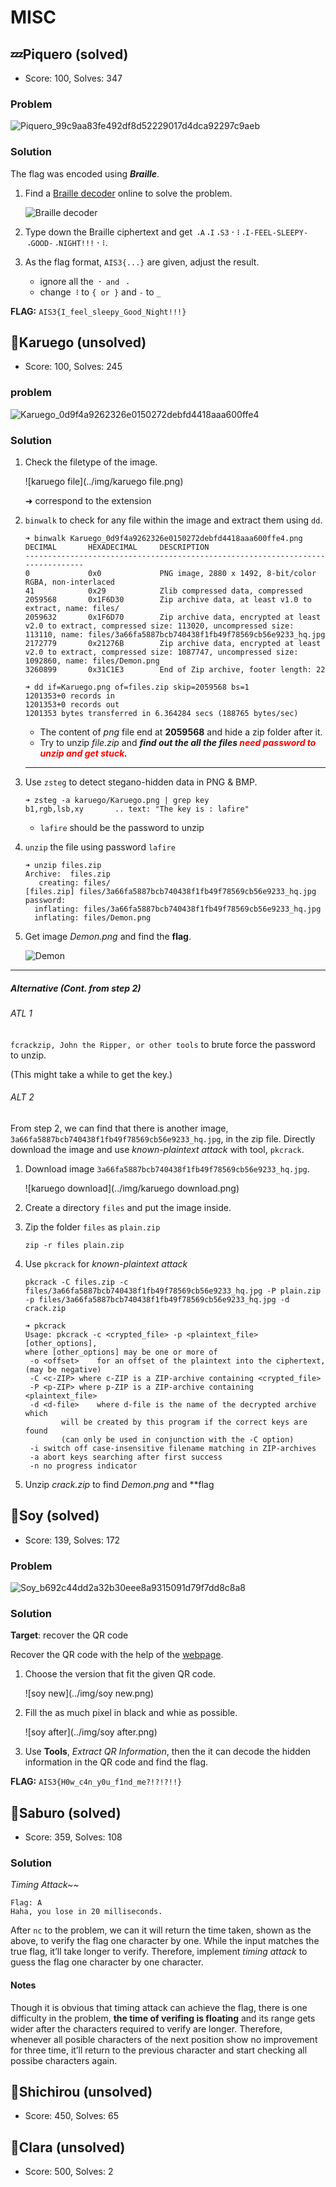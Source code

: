 # MISC

## 💤Piquero (solved)

-   Score: 100, Solves: 347

### Problem

![Piquero_99c9aa83fe492df8d52229017d4dca92297c9aeb](piquero/Piquero_99c9aa83fe492df8d52229017d4dca92297c9aeb.jpg)

### Solution

The flag was encoded using ***Braille***.

1.  Find a [Braille decoder](https://www.dcode.fr/braille-alphabet) online to solve the problem.

    ![Braille decoder](../img/Braille-decoder.png)

2.  Type down the Braille ciphertext and get `⠠A⠠I⠠S3⠐⠸⠠I-FEEL-SLEEPY-⠠GOOD-⠠NIGHT!!!⠐⠸`.

3.  As the flag format, `AIS3{...}` are given, adjust the result.

    -   ignore all the `⠐ and ⠠`
    -   change `⠸` to `{ or }` and `-` to `_`

**FLAG:** `AIS3{I_feel_sleepy_Good_Night!!!}`



## 🐥Karuego (unsolved)

-   Score: 100, Solves: 245

### problem

![Karuego_0d9f4a9262326e0150272debfd4418aaa600ffe4](karuego/Karuego_0d9f4a9262326e0150272debfd4418aaa600ffe4.png)

### Solution

1.  Check the filetype of the image.

    ![karuego file](../img/karuego file.png)

    ➜ correspond to the extension

2.  `binwalk` to check for any file within the image and extract them using `dd`.

    ```shell
    ➜ binwalk Karuego_0d9f4a9262326e0150272debfd4418aaa600ffe4.png
    DECIMAL       HEXADECIMAL     DESCRIPTION
    --------------------------------------------------------------------------------
    0             0x0             PNG image, 2880 x 1492, 8-bit/color RGBA, non-interlaced
    41            0x29            Zlib compressed data, compressed
    2059568       0x1F6D30        Zip archive data, at least v1.0 to extract, name: files/
    2059632       0x1F6D70        Zip archive data, encrypted at least v2.0 to extract, compressed size: 113020, uncompressed size: 113110, name: files/3a66fa5887bcb740438f1fb49f78569cb56e9233_hq.jpg
    2172779       0x21276B        Zip archive data, encrypted at least v2.0 to extract, compressed size: 1087747, uncompressed size: 1092860, name: files/Demon.png
    3260899       0x31C1E3        End of Zip archive, footer length: 22
    
    ➜ dd if=Karuego.png of=files.zip skip=2059568 bs=1
    1201353+0 records in
    1201353+0 records out
    1201353 bytes transferred in 6.364284 secs (188765 bytes/sec)
    ```

    -   The content of *png* file end at **2059568** and hide a zip folder after it.
    -   Try to unzip *file.zip* and ***find out the all the files <span style="color: red">need password to unzip and get stuck</span>.***

    ---

3.  Use `zsteg` to detect stegano-hidden data in PNG & BMP.

    ```shell
    ➜ zsteg -a karuego/Karuego.png | grep key
    b1,rgb,lsb,xy       .. text: "The key is : lafire"
    ```

    -   `lafire` should be the password to unzip

4.  `unzip` the file using password `lafire`

    ```shell
    ➜ unzip files.zip
    Archive:  files.zip
       creating: files/
    [files.zip] files/3a66fa5887bcb740438f1fb49f78569cb56e9233_hq.jpg password: 
      inflating: files/3a66fa5887bcb740438f1fb49f78569cb56e9233_hq.jpg  
      inflating: files/Demon.png 
    ```

5.  Get image *Demon.png* and find the **flag**.

    ![Demon](../misc/karuego/files/Demon.png)

---

##### Alternative (Cont. from step 2)

###### ATL 1

`fcrackzip, John the Ripper, or other tools` to brute force the password to unzip.

(This might take a while to get the key.)

###### ALT 2

From step 2, we can find that there is another image, `3a66fa5887bcb740438f1fb49f78569cb56e9233_hq.jpg`, in the zip file. Directly download the image and use *known-plaintext attack* with tool, `pkcrack`.

1.  Download image `3a66fa5887bcb740438f1fb49f78569cb56e9233_hq.jpg`.

    ![karuego download](../img/karuego download.png)

2.  Create a directory `files` and put the image inside.

3.  Zip the folder `files` as `plain.zip`

    `zip -r files plain.zip`

4.  Use `pkcrack` for *known-plaintext attack*

    `pkcrack -C files.zip -c files/3a66fa5887bcb740438f1fb49f78569cb56e9233_hq.jpg -P plain.zip -p files/3a66fa5887bcb740438f1fb49f78569cb56e9233_hq.jpg -d crack.zip`

    

    ```shell
    ➜ pkcrack 
    Usage: pkcrack -c <crypted_file> -p <plaintext_file> [other_options],
    where [other_options] may be one or more of
     -o <offset>	for an offset of the plaintext into the ciphertext, (may be negative)
     -C <c-ZIP>	where c-ZIP is a ZIP-archive containing <crypted_file>
     -P <p-ZIP>	where p-ZIP is a ZIP-archive containing <plaintext_file>
     -d <d-file>	where d-file is the name of the decrypted archive which
    		will be created by this program if the correct keys are found
    		(can only be used in conjunction with the -C option)
     -i	switch off case-insensitive filename matching in ZIP-archives
     -a	abort keys searching after first success
     -n	no progress indicator
    ```

5.  Unzip *crack.zip* to find *Demon.png* and **flag



## 🌱Soy (solved)

-   Score: 139, Solves: 172



### Problem

![Soy_b692c44dd2a32b30eee8a9315091d79f7dd8c8a8](soy/Soy_b692c44dd2a32b30eee8a9315091d79f7dd8c8a8.png)



### Solution

**Target**: recover the QR code



Recover the QR code with the help of the [webpage](https://merricx.github.io/).

1.  Choose the version that fit the given QR code.

    ![soy new](../img/soy new.png)

2.  Fill the as much pixel in black and whie as possible.

    ![soy after](../img/soy after.png)

3.  Use **Tools**, *Extract QR Information*, then the it can decode the hidden information in the QR code and find the flag.

**FLAG:** `AIS3{H0w_c4n_y0u_f1nd_me?!?!?!!}`



## 👑Saburo (solved)

-   Score: 359, Solves: 108

### Solution

*Timing Attack~~*

```
Flag: A
Haha, you lose in 20 milliseconds.
```

After `nc` to the problem, we can it will return the time taken, shown as the above, to verify the flag one character by one. While the input matches the true flag, it’ll take longer to verify. Therefore, implement *timing attack* to guess the flag one character by one character.



#### Notes

Though it is obvious that timing attack can achieve the flag, there is one difficulty in the problem, **the time of verifing is floating** and its range gets wider after the characters required to verify are longer. Therefore, whenever all posible characters of the next position show no improvement for three time, it’ll return to the previous character and start checking all possibe characters again.



## 👿Shichirou (unsolved)

-   Score: 450, Solves: 65

## 🧸Clara (unsolved)

-   Score: 500, Solves: 2